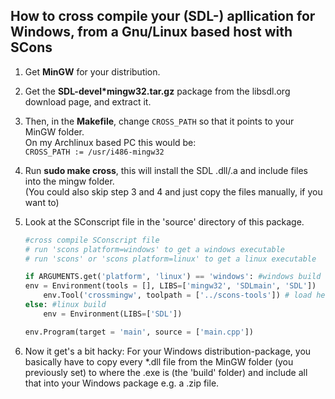 ## How to cross compile your (SDL-) apllication for Windows, from a Gnu/Linux based host with SCons ##
1.	Get **MinGW** for your distribution.
2.	Get the **SDL-devel*mingw32.tar.gz** package from the libsdl.org download page, and extract it.
3.	Then, in the **Makefile**, change `CROSS_PATH` so that it points to your MinGW folder.  
         On my Archlinux based PC this would be:   
         `CROSS_PATH := /usr/i486-mingw32`
4.	Run **sudo make cross**, this will install the SDL .dll/.a and include files into the mingw folder.  
        (You could also skip step 3 and 4 and just copy the files manually, if you want to)
5.  Look at the SConscript file in the 'source' directory of this package.  
  
    ```python
    #cross compile SConscript file  
    # run 'scons platform=windows' to get a windows executable  
    # run 'scons' or 'scons platform=linux' to get a linux executable  
    
    if ARGUMENTS.get('platform', 'linux') == 'windows': #windows build
    env = Environment(tools = [], LIBS=['mingw32', 'SDLmain', 'SDL'])
        env.Tool('crossmingw', toolpath = ['../scons-tools']) # load helper tool to setup the MinGW environment
    else: #linux build
        env = Environment(LIBS=['SDL'])
    
    env.Program(target = 'main', source = ['main.cpp'])
    ```  

6.  Now it get's a bit hacky:
    For your Windows distribution-package, you basically have to copy every *.dll file from the MinGW folder (you previously set) to where the .exe is (the 'build' folder) and include all that into 
your Windows package e.g. a .zip file.
